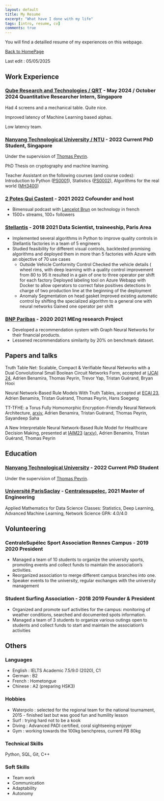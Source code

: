 ```yaml
---
layout: default
title: My Resume
excerpt: "What have I done with my life"
tags: [intro, resume, cv]
comments: true
---
```


You will find a detailled resume of my experiences on this webpage.

[Back to HomePage](./)

Last edit : 05/05/2025

## Work Experience

### [Qube Research and Technologies / QRT](https://www.qube-rt.com/) - May 2024 / October 2024  Quantitative Researcher Intern, Singapore
Had 4 screens and a mechanical table. Quite nice.

Improved latency of Machine Learning based alphas.

Low latency team.

### [Nanyang Technological University / NTU](https://en.wikipedia.org/wiki/Nanyang_Technological_University) - 2022 Current PhD Student, Singapore
Under the supervision of [Thomas Peyrin](https://thomaspeyrin.github.io/web/).

PhD Thesis on cryptography and machine learning. 

Teacher Assistant on the following courses (and course codes): Introduction to Python ([PS0001](https://www.ntu.edu.sg/docs/librariesprovider123/obtl/mas/updated-obtl/ps0001-spms-mas-outcomes-based-teaching-and-learning-document-(obtl)-29th-may-2023.pdf?sfvrsn=2286bd85_3)), Statistics ([PS0002](https://www.ntu.edu.sg/docs/librariesprovider123/obtl/mas/updated-obtl/ps0002-spms-mas-outcomes-based-teaching-and-learning-document-(obtl)-20th-feb-2020.pdf?sfvrsn=8edf78ae_3)), Algorithms for the real world ([MH3400](https://www.ntu.edu.sg/docs/librariesprovider123/obtl/mas/updated-obtl/mh3400-spms-mas-outcomes-based-teaching-and-learning-document-(obtl)-19th-nov-2021.pdf?sfvrsn=9aae80c1_3))

### [2 Potes Qui Castent](https://2potesquicastent.com/) - 2021 2022 Cofounder and host
* Bimensual podcast with [Lancelot Brun](https://www.linkedin.com/in/lancelotbrun/) on technology in french 
* 1500+ streams, 100+ followers

### [Stellantis](https://en.wikipedia.org/wiki/Stellantis) - 2018 2021 Data Scientist, traineeship, Paris Area
* Implemented several algorithms in Python to improve quality controls in
Stellantis factories in a team of 5 engineers
* Studied feasibility for different visual controls, backtested promising
algorithms and deployed them in more than 5 factories with Azure with an
objective of 70 use cases
    * Outside Vehicle Conformity Control Checked the vehicle details (
wheel rims, with deep learning with a quality control improvement
from 80 to 95 It resulted in a gain of one to three operator per
shift for each factory Deployed labeling tool on Azure Webapp with
Docker to allow operators to correct false positives detections In
charge of two production line at the beginning of the deployment
    * Anomaly Segmentation on head gasket Improved existing automatic
control by shifting the specialized algorithm to a general one with
neural networks Gained one operator per shift

### [BNP Paribas](https://en.wikipedia.org/wiki/BNP_Paribas) - 2020 2021 MEng research Project
* Developed a recommendation system with Graph Neural Networks for their
financial products.
* Lessened recommendations similarity by 20% on benchmark dataset.

## Papers and talks

Truth Table Net: Scalable, Compact & Verifiable Neural Networks with a Dual Convolutional Small Boolean Circuit Networks Form, accepted at [IJCAI 24](https://www.ijcai.org/proceedings/2024/2), Adrien Benamira, Thomas Peyrin, Trevor Yap, Tristan Guérand, Bryan Hooi

Neural Network-Based Rule Models With Truth Tables, accepted at [ECAI 23](https://ebooks.iospress.nl/doi/10.3233/FAIA230274), Adrien Benamira, Tristan Guérand, Thomas Peyrin, Hans Soegeng

TT-TFHE: a Torus Fully Homomorphic Encryption-Friendly Neural Network Architecture, [arxiv](https://arxiv.org/abs/2302.01584), Adrien Benamira, Tristan Guérand, Thomas Peyrin, Sayandeep Saha

A New Interpretable Neural Network-Based Rule Model for Healthcare Decision Making, presented at [IAIM23](https://iaim2023.sg/) ([arxiv](https://arxiv.org/abs/2309.11101)), Adrien Benamira, Tristan Guérand, Thomas Peyrin

## Education

### [Nanyang Technological University](https://en.wikipedia.org/wiki/Nanyang_Technological_University) - 2022 Current PhD Student
Under the supervision of [Thomas Peyrin](https://thomaspeyrin.github.io/web/).

### [Université ParisSaclay](https://en.wikipedia.org/wiki/Paris-Saclay_University) - [Centralesupelec](https://en.wikipedia.org/wiki/CentraleSup%C3%A9lec), 2021 Master of Engineering
Applied Mathematics for Data Science
Classes: Statistics, Deep Learning, Advanced Machine Learning, Network Science
GPA: 4.0/4.0

## Volunteering

### CentraleSupélec Sport Association Rennes Campus - 2019 2020 President
* Managed a team of 10 students to organize the university sports, promoting
events and collect funds to maintain the association’s activities.
* Reorganized association to merge different campus branches into one.
* Speaker events to the university, regular exchanges with the university
management

### Student Surfing Association - 2018 2019 Founder & President
* Organized and promote surf activities for the campus: monitoring
of weather conditions, searched and documented spots
information.
* Managed a team of 3 students to organize various outings open
to students and collect funds to start and maintain the
association’s activities

## Others

### Languages
* English : IELTS Academic 7.5/9.0 (2020), C1
* German : B2
* French : Hometongue
* Chinese : A2 (preparing HSK3)

### Hobbies
* Waterpolo : selected for the regional team for the national tournament, 2015 - finished last but was good fun and humility lesson
* Surf : trying hard not to be a kook
* Diving : Advanced PADI certified, coral sightseeing enjoyer
* Gym : working towards the 100kg benchpress, current PB 80kg

### Technical Skills
Python, SQL, Git, C++

### Soft Skills
* Team work
* Communication
* Adaptability
* Autonomy



